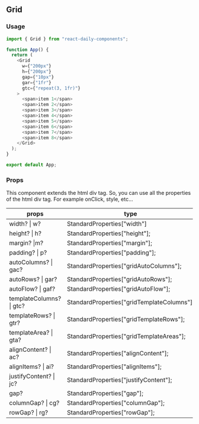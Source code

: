 ## Grid

### Usage

```javascript
import { Grid } from "react-daily-components";

function App() {
  return (
    <Grid
      w={"200px"}
      h={"200px"}
      gap={"10px"}
      gar={"1fr"}
      gtc={"repeat(3, 1fr)"}
    >
      <span>item 1</span>
      <span>item 2</span>
      <span>item 3</span>
      <span>item 4</span>
      <span>item 5</span>
      <span>item 6</span>
      <span>item 7</span>
      <span>item 8</span>
    </Grid>
  );
}

export default App;
```

### Props

This component extends the html div tag.
So, you can use all the properties of the html div tag.
For example onClick, style, etc...

| props                    | type                                       | desc         | default |
| ------------------------ | ------------------------------------------ | ------------ | ------- |
| width? \| w?             | StandardProperties["width"]                | preparing... | -       |
| height? \| h?            | StandardProperties["height"];              | preparing... | -       |
| margin? \|m?             | StandardProperties["margin"];              | preparing... | -       |
| padding? \| p?           | StandardProperties["padding"];             | preparing... | -       |
| autoColumns? \| gac?     | StandardProperties["gridAutoColumns"];     | preparing... | -       |
| autoRows? \| gar?        | StandardProperties["gridAutoRows"];        | preparing... | -       |
| autoFlow? \| gaf?        | StandardProperties["gridAutoFlow"];        | preparing... | -       |
| templateColumns? \| gtc? | StandardProperties["gridTemplateColumns"]; | preparing... | -       |
| templateRows? \| gtr?    | StandardProperties["gridTemplateRows"];    | preparing... | -       |
| templateArea? \| gta?    | StandardProperties["gridTemplateAreas"];   | preparing... | -       |
| alignContent? \| ac?     | StandardProperties["alignContent"];        | preparing... | -       |
| alignItems? \| ai?       | StandardProperties["alignItems"];          | preparing... | -       |
| justifyContent? \| jc?   | StandardProperties["justifyContent"];      | preparing... | -       |
| gap?                     | StandardProperties["gap"];                 | preparing... | -       |
| columnGap? \| cg?        | StandardProperties["columnGap"];           | preparing... | -       |
| rowGap? \| rg?           | StandardProperties["rowGap"];              | preparing... | -       |
